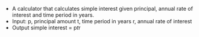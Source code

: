 - A calculator that calculates simple interest given principal, annual rate of interest and time period in years.
- Input:
   p, principal amount
   t, time period in years
   r, annual rate of interest
- Output
   simple interest = p*t*r
